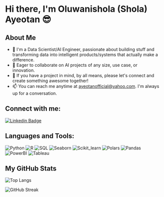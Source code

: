 # Hi there, I'm Oluwanishola (Shola) Ayeotan 😎

## About Me
- 👀 I'm a Data Scientist/AI Engineer, passionate about building stuff and transforming data into intelligent products/systems that actually make a difference.
- 💞️ Eager to collaborate on AI projects of any size, use case, or innovation.
-  🤝 If you have a project in mind, by all means, please let's connect and create something awesome together!
-  📫 You can reach me anytime at ayeotanofficial@yahoo.com. I'm always up for a conversation.


## Connect with me:
[![Linkedin Badge](https://img.shields.io/badge/-LinkedIn-blue?style=flat-square&logo=Linkedin&logoColor=white&link=https://www.linkedin.com/in/oluwanishola/)](https://www.linkedin.com/in/oluwanishola/)

## Languages and Tools:
![Python](https://img.shields.io/badge/-Python-black?style=flat-square&logo=python)
![R](https://img.shields.io/badge/-R-black?style=flat-square&logo=r)
![SQL](https://img.shields.io/badge/-SQL-black?style=flat-square&logo=mysql)
![Seaborn](https://img.shields.io/badge/-Seaborn-black?style=flat-square&logo=seaborn)
![Scikit_learn](https://img.shields.io/badge/-Scikit--learn-black?style=flat-square&logo=scikit-learn)
![Polars](https://img.shields.io/badge/-Polars-black?style=flat-square&logo=polars)
![Pandas](https://img.shields.io/badge/-Pandas-black?style=flat-square&logo=pandas)
![PowerBI](https://img.shields.io/badge/-Power%20BI-black?style=flat-square&logo=powerbi)
![Tableau](https://img.shields.io/badge/-Tableau-black?style=flat-square&logo=tableau)

## My GitHub Stats

![Top Langs](https://github-readme-stats.vercel.app/api/top-langs/?username=Shola-Ayeotan&layout=compact)

<!-- ![Your GitHub Stats](https://github-readme-stats.vercel.app/api?username=Shola-Ayeotan&show_icons=true) -->

![GitHub Streak](https://github-readme-streak-stats.herokuapp.com/?user=Shola-Ayeotan)



<!---
Shola-Ayeotan/Shola-Ayeotan is a ✨ special ✨ repository because its `README.md` (this file) appears on your GitHub profile.
You can click the Preview link to take a look at your changes.
--->
